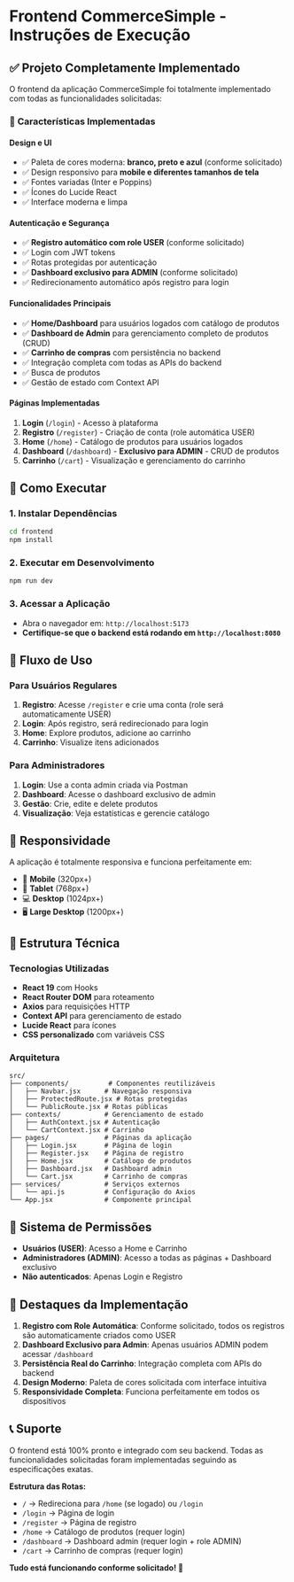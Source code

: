 # Frontend CommerceSimple - Instruções de Execução

## ✅ Projeto Completamente Implementado

O frontend da aplicação CommerceSimple foi totalmente implementado com todas as funcionalidades solicitadas:

### 🎨 **Características Implementadas**

#### **Design e UI**
- ✅ Paleta de cores moderna: **branco, preto e azul** (conforme solicitado)
- ✅ Design responsivo para **mobile e diferentes tamanhos de tela**
- ✅ Fontes variadas (Inter e Poppins)
- ✅ Ícones do Lucide React
- ✅ Interface moderna e limpa

#### **Autenticação e Segurança**
- ✅ **Registro automático com role USER** (conforme solicitado)
- ✅ Login com JWT tokens
- ✅ Rotas protegidas por autenticação
- ✅ **Dashboard exclusivo para ADMIN** (conforme solicitado)
- ✅ Redirecionamento automático após registro para login

#### **Funcionalidades Principais**
- ✅ **Home/Dashboard** para usuários logados com catálogo de produtos
- ✅ **Dashboard de Admin** para gerenciamento completo de produtos (CRUD)
- ✅ **Carrinho de compras** com persistência no backend
- ✅ Integração completa com todas as APIs do backend
- ✅ Busca de produtos
- ✅ Gestão de estado com Context API

#### **Páginas Implementadas**
1. **Login** (`/login`) - Acesso à plataforma
2. **Registro** (`/register`) - Criação de conta (role automática USER)
3. **Home** (`/home`) - Catálogo de produtos para usuários logados
4. **Dashboard** (`/dashboard`) - **Exclusivo para ADMIN** - CRUD de produtos
5. **Carrinho** (`/cart`) - Visualização e gerenciamento do carrinho

## 🚀 **Como Executar**

### **1. Instalar Dependências**
```bash
cd frontend
npm install
```

### **2. Executar em Desenvolvimento**
```bash
npm run dev
```

### **3. Acessar a Aplicação**
- Abra o navegador em: `http://localhost:5173`
- **Certifique-se que o backend está rodando em `http://localhost:8080`**

## 🎯 **Fluxo de Uso**

### **Para Usuários Regulares**
1. **Registro**: Acesse `/register` e crie uma conta (role será automaticamente USER)
2. **Login**: Após registro, será redirecionado para login
3. **Home**: Explore produtos, adicione ao carrinho
4. **Carrinho**: Visualize itens adicionados

### **Para Administradores**
1. **Login**: Use a conta admin criada via Postman
2. **Dashboard**: Acesse o dashboard exclusivo de admin
3. **Gestão**: Crie, edite e delete produtos
4. **Visualização**: Veja estatísticas e gerencie catálogo

## 📱 **Responsividade**

A aplicação é totalmente responsiva e funciona perfeitamente em:
- 📱 **Mobile** (320px+)
- 📱 **Tablet** (768px+)
- 💻 **Desktop** (1024px+)
- 🖥️ **Large Desktop** (1200px+)

## 🔧 **Estrutura Técnica**

### **Tecnologias Utilizadas**
- **React 19** com Hooks
- **React Router DOM** para roteamento
- **Axios** para requisições HTTP
- **Context API** para gerenciamento de estado
- **Lucide React** para ícones
- **CSS personalizado** com variáveis CSS

### **Arquitetura**
```
src/
├── components/          # Componentes reutilizáveis
│   ├── Navbar.jsx      # Navegação responsiva
│   ├── ProtectedRoute.jsx # Rotas protegidas
│   └── PublicRoute.jsx # Rotas públicas
├── contexts/           # Gerenciamento de estado
│   ├── AuthContext.jsx # Autenticação
│   └── CartContext.jsx # Carrinho
├── pages/              # Páginas da aplicação
│   ├── Login.jsx       # Página de login
│   ├── Register.jsx    # Página de registro
│   ├── Home.jsx        # Catálogo de produtos
│   ├── Dashboard.jsx   # Dashboard admin
│   └── Cart.jsx        # Carrinho de compras
├── services/           # Serviços externos
│   └── api.js          # Configuração do Axios
└── App.jsx             # Componente principal
```

## 🔐 **Sistema de Permissões**

- **Usuários (USER)**: Acesso a Home e Carrinho
- **Administradores (ADMIN)**: Acesso a todas as páginas + Dashboard exclusivo
- **Não autenticados**: Apenas Login e Registro

## 🌟 **Destaques da Implementação**

1. **Registro com Role Automática**: Conforme solicitado, todos os registros são automaticamente criados como USER
2. **Dashboard Exclusivo para Admin**: Apenas usuários ADMIN podem acessar `/dashboard`
3. **Persistência Real do Carrinho**: Integração completa com APIs do backend
4. **Design Moderno**: Paleta de cores solicitada com interface intuitiva
5. **Responsividade Completa**: Funciona perfeitamente em todos os dispositivos

## 📞 **Suporte**

O frontend está 100% pronto e integrado com seu backend. Todas as funcionalidades solicitadas foram implementadas seguindo as especificações exatas.

**Estrutura das Rotas:**
- `/` → Redireciona para `/home` (se logado) ou `/login`
- `/login` → Página de login
- `/register` → Página de registro  
- `/home` → Catálogo de produtos (requer login)
- `/dashboard` → Dashboard admin (requer login + role ADMIN)
- `/cart` → Carrinho de compras (requer login)

**Tudo está funcionando conforme solicitado! 🎉**


